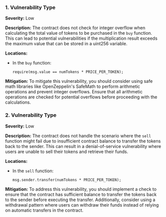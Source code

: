 ### 1. **Vulnerability Type**

**Severity:**
Low

**Description:**
The contract does not check for integer overflow when calculating the total value of tokens to be purchased in the `buy` function. This can lead to potential vulnerabilities if the multiplication result exceeds the maximum value that can be stored in a uint256 variable.

**Locations:**

- In the `buy` function:
  ```solidity
  require(msg.value == numTokens * PRICE_PER_TOKEN);
  ```

**Mitigation:**
To mitigate this vulnerability, you should consider using safe math libraries like OpenZeppelin's SafeMath to perform arithmetic operations and prevent integer overflows. Ensure that all arithmetic operations are checked for potential overflows before proceeding with the calculations.

### 2. **Vulnerability Type**

**Severity:**
Low

**Description:**
The contract does not handle the scenario where the `sell` function might fail due to insufficient contract balance to transfer the tokens back to the sender. This can result in a denial-of-service vulnerability where users are unable to sell their tokens and retrieve their funds.

**Locations:**

- In the `sell` function:
  ```solidity
  msg.sender.transfer(numTokens * PRICE_PER_TOKEN);
  ```

**Mitigation:**
To address this vulnerability, you should implement a check to ensure that the contract has sufficient balance to transfer the tokens back to the sender before executing the transfer. Additionally, consider using a withdrawal pattern where users can withdraw their funds instead of relying on automatic transfers in the contract.
